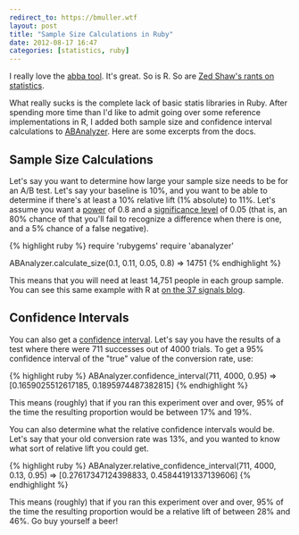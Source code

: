 ```yaml
---
redirect_to: https://bmuller.wtf
layout: post
title: "Sample Size Calculations in Ruby"
date: 2012-08-17 16:47
categories: [statistics, ruby]
---
```

I really love the [abba tool](http://www.thumbtack.com/labs/abba/).  It's great.  So is R.  So are [Zed Shaw's rants on statistics](http://zedshaw.com/essays/programmer_stats.html).

What really sucks is the complete lack of basic statis libraries in Ruby.  After spending more time than I'd like to admit going over some reference implementations in R, I added both sample size and confidence interval calculations to [ABAnalyzer](https://github.com/livingsocial/abanalyzer).  Here are some excerpts from the docs.


## Sample Size Calculations
Let's say you want to determine how large your sample size needs to be for an A/B test.  Let's say your baseline is 10%, and you want to be able to determine if there's at least a 10% relative lift (1% absolute) to 11%.  Let's assume you want a [power](http://en.wikipedia.org/wiki/Statistical_power) of 0.8 and a [significance level](http://en.wikipedia.org/wiki/Statistical_significance) of 0.05 (that is, an 80% chance of that you'll fail to recognize a difference when there is one, and a 5% chance of a false negative).

{% highlight ruby %}
require 'rubygems'
require 'abanalyzer'

ABAnalyzer.calculate_size(0.1, 0.11, 0.05, 0.8)
 => 14751
{% endhighlight %}

This means that you will need at least 14,751 people in each group sample.  You can see this same example with R at [on the 37 signals blog](http://37signals.com/svn/posts/3004-ab-testing-tech-note-determining-sample-size).


## Confidence Intervals
You can also get a [confidence interval](http://en.wikipedia.org/wiki/Confidence_interval).  Let's say you have the results of a test where there were 711 successes out of 4000 trials.  To get a 95% confidence interval of the "true" value of the conversion rate, use:

{% highlight ruby %}
ABAnalyzer.confidence_interval(711, 4000, 0.95)
 => [0.1659025512617185, 0.1895974487382815]
{% endhighlight %}

This means (roughly) that if you ran this experiment over and over, 95% of the time the resulting proportion would be between 17% and 19%.

You can also determine what the relative confidence intervals would be.  Let's say that your old conversion rate was 13%, and you wanted to know what sort of relative lift you could get.

{% highlight ruby %}
ABAnalyzer.relative_confidence_interval(711, 4000, 0.13, 0.95)
 => [0.27617347124398833, 0.45844191337139606]
{% endhighlight %}

This means (roughly) that if you ran this experiment over and over, 95% of the time the resulting proportion would be a relative lift of between 28% and 46%.  Go buy yourself a beer!
